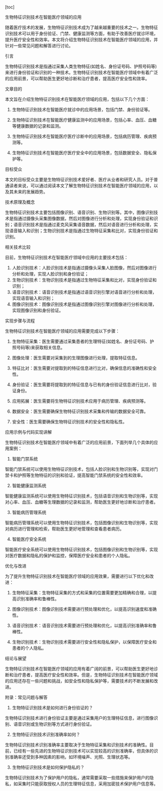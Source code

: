 
[toc]                    
                
                
生物特征识别技术在智能医疗领域的应用

随着医疗技术的发展，生物特征识别技术成为了越来越重要的技术之一。生物特征识别技术可以用于身份验证、门禁、健康监测等方面，有助于改善医疗就诊环境，提升医疗安全性和效率。本文将介绍生物特征识别技术在智能医疗领域的应用，并针对一些常见问题和解答进行讨论。

引言

生物特征识别技术是指通过采集人类生物特征(如姓名、身份证号码、护照号码等)来进行身份验证和识别的一种技术。生物特征识别技术在智能医疗领域中有着广泛的应用前景，可以帮助医生更好地诊断和治疗患者，提高医疗安全性和效率。

文章目的

本文旨在介绍生物特征识别技术在智能医疗领域的应用，包括以下几个方面：

1. 生物特征识别技术在智能医疗就诊中的应用场景，包括门禁、身份验证等。

2. 生物特征识别技术在智能医疗健康监测中的应用场景，包括心率、血压、血糖等健康数据的记录和监测。

3. 生物特征识别技术在智能医疗医疗诊断中的应用场景，包括病历管理、疾病预测等。

4. 生物特征识别技术在智能医疗医疗安全中的应用场景，包括数据安全、隐私保护等。

目标受众

本文的目标受众主要是生物特征识别技术爱好者、医疗从业者和研究人员。对于普通读者来说，可以通过阅读本文了解生物特征识别技术在智能医疗领域的应用，以及其未来的发展趋势。

技术原理及概念

生物特征识别技术主要包括图像识别、语音识别、生物识别等。其中，图像识别技术是指通过摄像头采集图像数据，然后对图像进行分析和处理，实现身份验证和识别；语音识别技术是指通过麦克风采集语音数据，然后对语音进行分析和处理，实现语音输入和识别；生物识别技术是指通过生物特征采集和比对，实现身份验证和识别。

相关技术比较

目前，生物特征识别技术在智能医疗领域中应用的主要技术包括：

1. 人脸识别技术：人脸识别技术是指通过摄像头采集人脸图像，然后对图像进行分析和处理，实现人脸识别和身份验证；
2. 生物识别技术：生物识别技术是指通过生物特征采集和比对，实现身份验证和识别；
3. 语音识别技术：语音识别技术是指通过语音识别引擎对语音进行分析和处理，实现语音输入和识别；
4. 图像识别技术：图像识别技术是指通过图像识别引擎对图像进行分析和处理，实现图像识别和身份验证。

实现步骤与流程

生物特征识别技术在智能医疗领域的应用需要完成以下步骤：

1. 生物特征采集：医生需要通过采集患者的生理特征(如姓名、身份证号码、护照号码等)来获取相关信息。

2. 图像处理：医生需要对采集到的生理图像进行处理，提取特征信息。

3. 特征比对：医生需要对提取到的特征信息进行比对，确保信息的准确性和安全性。

4. 身份验证：医生需要将提取到的特征信息与已有的身份验证信息进行比对，验证身份。

5. 应用拓展：医生需要将生物特征识别技术应用于病历管理、疾病预测等。

6. 数据安全：医生需要确保生物特征识别技术采集和传输的数据安全可靠。

7. 安全性：医生需要确保生物特征识别技术的安全性和隐私性。

应用示例与代码实现讲解

生物特征识别技术在智能医疗领域中有着广泛的应用前景，下面列举几个具体的应用案例：

1. 智能门禁系统

智能门禁系统可以使用生物特征识别技术，包括人脸识别和生物识别等，实现对门禁卡和护照等生物特征的识别和验证，提高智能门禁系统的安全性和效率。

2. 智能健康监测系统

智能健康监测系统可以使用生物特征识别技术，包括语音识别和生物识别等，实现对心率、血压、血糖等生理数据的记录和监测，帮助医生更好地诊断和治疗患者。

3. 智能病历管理系统

智能病历管理系统可以使用生物特征识别技术，包括图像识别和生物识别等，实现对病历进行管理和检索，帮助医生更好地管理和查看患者病历。

4. 智能医疗安全系统

智能医疗安全系统可以使用生物特征识别技术，包括图像识别和生物识别等，实现对医疗数据和隐私的保护和监控，保障医疗安全和患者的个人隐私。

优化与改进

为了提升生物特征识别技术在智能医疗领域的应用效果，需要进行以下优化和改进：

1. 生物特征采集：生物特征采集的方式和采集的位置需要更加精确和合理，以提高识别准确率和鲁棒性。

2. 图像识别技术：图像识别技术需要进行预处理和优化，以提高识别速度和准确性。

3. 语音识别技术：语音识别技术需要进行预处理和优化，以提高识别准确率和鲁棒性。

4. 生物识别技术：生物识别技术需要进行安全性和隐私保护，以保障医疗安全和患者的个人隐私。

结论与展望

生物特征识别技术在智能医疗领域的应用有着广阔的前景，可以帮助医生更好地诊断和治疗患者，提高医疗安全性和效率。但是，生物特征识别技术在智能医疗领域的应用还存在一些问题和挑战，如安全性和隐私保护等，需要技术的不断发展和改进。



附录：常见问题与解答

1. 生物特征识别技术是如何进行身份验证的？

生物特征识别技术进行身份验证主要是通过采集用户的生理特征信息，进行图像识别、语音识别或生物识别等方式进行身份验证。

2. 生物特征识别技术识别准确率如何？

生物特征识别技术识别准确率主要取决于生物特征采集和识别技术的准确性。目前，已经有一些先进的生物特征识别技术可以实现较高的识别准确率，但具体的识别准确率还受到多种因素的影响，如环境噪声、光照、生理状态等。

3. 生物特征识别技术是如何保护隐私的？

生物特征识别技术为了保护用户的隐私，通常需要采取一些措施来保护用户的隐私，如采集时只能获取授权人员的生理特征信息，采用加密技术保护用户信息等。

